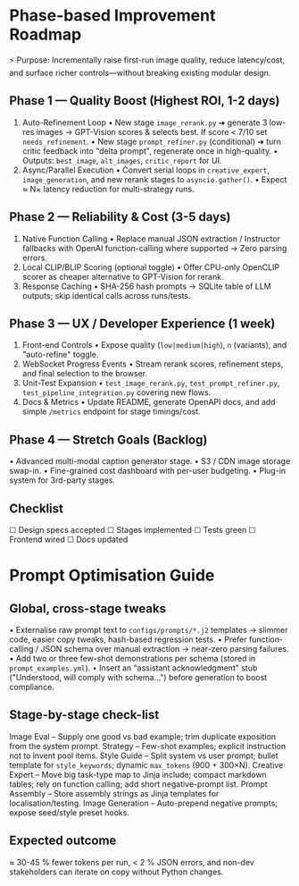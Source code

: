 Phase-based Improvement Roadmap
================================

⚡ Purpose: Incrementally raise first-run image quality, reduce latency/cost, and surface richer controls—without breaking existing modular design.

Phase 1 — Quality Boost (Highest ROI, 1-2 days)
------------------------------------------------
1. Auto-Refinement Loop
   • New stage `image_rerank.py` ➜ generate 3 low-res images → GPT-Vision scores & selects best. If score < 7/10 set `needs_refinement`.
   • New stage `prompt_refiner.py` (conditional) ➜ turn critic feedback into "delta prompt", regenerate once in high-quality.
   • Outputs: `best_image`, `alt_images`, `critic_report` for UI.
2. Async/Parallel Execution
   • Convert serial loops in `creative_expert`, `image_generation`, and new rerank stages to `asyncio.gather()`.
   • Expect ≈ N× latency reduction for multi-strategy runs.

Phase 2 — Reliability & Cost (3-5 days)
---------------------------------------
1. Native Function Calling
   • Replace manual JSON extraction / Instructor fallbacks with OpenAI function-calling where supported → Zero parsing errors.
2. Local CLIP/BLIP Scoring (optional toggle)
   • Offer CPU-only OpenCLIP scorer as cheaper alternative to GPT-Vision for rerank.
3. Response Caching
   • SHA-256 hash prompts → SQLite table of LLM outputs; skip identical calls across runs/tests.

Phase 3 — UX / Developer Experience (1 week)
--------------------------------------------
1. Front-end Controls
   • Expose quality (`low|medium|high`), `n` (variants), and "auto-refine" toggle.
2. WebSocket Progress Events
   • Stream rerank scores, refinement steps, and final selection to the browser.
3. Unit-Test Expansion
   • `test_image_rerank.py`, `test_prompt_refiner.py`, `test_pipeline_integration.py` covering new flows.
4. Docs & Metrics
   • Update README, generate OpenAPI docs, and add simple `/metrics` endpoint for stage timings/cost.

Phase 4 — Stretch Goals (Backlog)
---------------------------------
• Advanced multi-modal caption generator stage.
• S3 / CDN image storage swap-in.
• Fine-grained cost dashboard with per-user budgeting.
• Plug-in system for 3rd-party stages.

Checklist
---------
☐ Design specs accepted  ☐ Stages implemented  ☐ Tests green  ☐ Frontend wired  ☐ Docs updated 

Prompt Optimisation Guide
=========================
Global, cross-stage tweaks
-------------------------
• Externalise raw prompt text to `configs/prompts/*.j2` templates → slimmer code, easier copy tweaks, hash-based regression tests.
• Prefer function-calling / JSON schema over manual extraction → near-zero parsing failures.
• Add two or three few-shot demonstrations per schema (stored in `prompt_examples.yml`).
• Insert an "assistant acknowledgment" stub ("Understood, will comply with schema…") before generation to boost compliance.

Stage-by-stage check-list
-------------------------
Image Eval
  – Supply one good vs bad example; trim duplicate exposition from the system prompt.
Strategy
  – Few-shot examples; explicit instruction not to invent pool items.
Style Guide
  – Split system vs user prompt; bullet template for `style_keywords`; dynamic `max_tokens` (900 + 300×N).
Creative Expert
  – Move big task-type map to Jinja include; compact markdown tables; rely on function calling; add short negative-prompt list.
Prompt Assembly
  – Store assembly strings as Jinja templates for localisation/testing.
Image Generation
  – Auto-prepend negative prompts; expose seed/style preset hooks.

Expected outcome
----------------
≈ 30-45 % fewer tokens per run, < 2 % JSON errors, and non-dev stakeholders can iterate on copy without Python changes. 